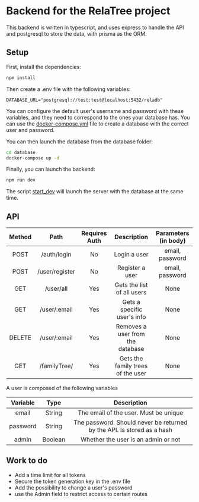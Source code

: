 # Backend for the RelaTree project

This backend is written in typescript, and uses express to handle the API and postgresql to store the data, with prisma as the ORM.

## Setup

First, install the dependencies:

```bash
npm install
```

Then create a .env file with the following variables:

```env
DATABASE_URL="postgresql://test:test@localhost:5432/reladb"
```

You can configure the default user's username and password with these variables, and they need to correspond to the ones your database has. You can use the [docker-compose.yml](database/docker-compose.yml) file to create a database with the correct user and password.

You can then launch the database from the database folder:

```bash
cd database
docker-compose up -d
```

Finally, you can launch the backend:

```bash
npm run dev
```

The script [start_dev](start_dev.sh) will launch the server with the database at the same time.

## API

| Method |      Path      | Requires Auth |            Description            | Parameters (in body) |
| :----: | :------------: | :-----------: | :-------------------------------: | :------------------: |
|  POST  |  /auth/login   |      No       |           Login a user            |   email, password    |
|  POST  | /user/register |      No       |          Register a user          |   email, password    |
|  GET   |   /user/all    |      Yes      |    Gets the list of all users     |         None         |
|  GET   |  /user/:email  |      Yes      |    Gets a specific user's info    |         None         |
| DELETE |  /user/:email  |      Yes      | Removes a user from the database  |         None         |
|  GET   |  /familyTree/  |      Yes      | Gets the family trees of the user |         None         |

A user is composed of the following variables

| Variable |  Type   |                              Description                               |
| :------: | :-----: | :--------------------------------------------------------------------: |
|  email   | String  |                 The email of the user. Must be unique                  |
| password | String  | The password. Should never be returned by the API. Is stored as a hash |
|  admin   | Boolean |                  Whether the user is an admin or not                   |

## Work to do

- Add a time limit for all tokens
- Secure the token generation key in the .env file
- Add the possibility to change a user's password
- use the Admin field to restrict access to certain routes
